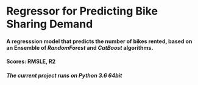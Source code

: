 # Regressor for Predicting Bike Sharing Demand

#### A regresssion model that predicts the number of bikes rented, based on an Ensemble of ***RandomForest*** and ***CatBoost*** algorithms.
#### Scores: RMSLE, R2

##### The current project runs on **Python 3.6 64bit**
